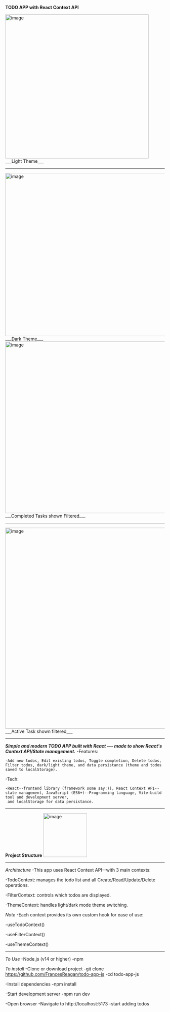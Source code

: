 __TODO APP with  React Context API__


<img width="453" alt="image" src="https://github.com/user-attachments/assets/49067bea-0577-4229-bff8-116973b42a89" />
___Light Theme___

----------------------------------------

<img width="513" alt="image" src="https://github.com/user-attachments/assets/b721e9c3-92fb-4fec-be98-99d0beef39a5" />
___Dark Theme___


<img width="540" alt="image" src="https://github.com/user-attachments/assets/caa6a95c-dfcd-4e23-9ee9-fc2efd951c16" />
___Completed Tasks shown Filtered___

------------------------------

<img width="632" alt="image" src="https://github.com/user-attachments/assets/532f79d5-61a6-4d7f-a0bd-46210bb9d05a" />
___Active Task shown filtered___

-------------------
___Simple and modern TODO APP built with React --- made to show React's Context API/State management.___
   -Features: 
   
    -Add new todos, Edit existing todos, Toggle completion, Delete todos, Filter todos, dark/light theme, and data persistance (theme and todos saved to localStorage).
    
   -Tech:
   
    -React--frontend library (framework some say:)), React Context API--state management, JavaScript (ES6+)--Programming language, Vite-build tool and development server,
     and localStorage for data persistance.
-----------------------------------------------------
__Project Structure__
<img width="138" alt="image" src="https://github.com/user-attachments/assets/a4091bc8-bf80-49fe-a795-bc2d4c632da4" />

-----------------------------------------------------
_Architecture_
-This app uses React Context API--with 3 main contexts:

 -TodoContext: manages the todo list and all Create/Read/Update/Delete operations.
 
 -FilterContext: controls which todos are displayed.
 
 -ThemeContext: handles light/dark mode theme switching.
 
_Note_
 -Each context provides its own custom hook for ease of use:
 
  -useTodoContext()
  
  -useFilterContext()
  
  -useThemeContext()
  
------------------------------------------------------------------------

_To Use_
 -Node.js (v14 or higher)
 -npm

_To install_
 -Clone or download project
  -git clone <https://github.com/FrancesReagan/todo-app-js>
  -cd todo-app-js

 -Install dependencies
  -npm install

 -Start development server
  -npm run dev

-Open browser
 -Navigate to http://localhost:5173
 -start adding todos








